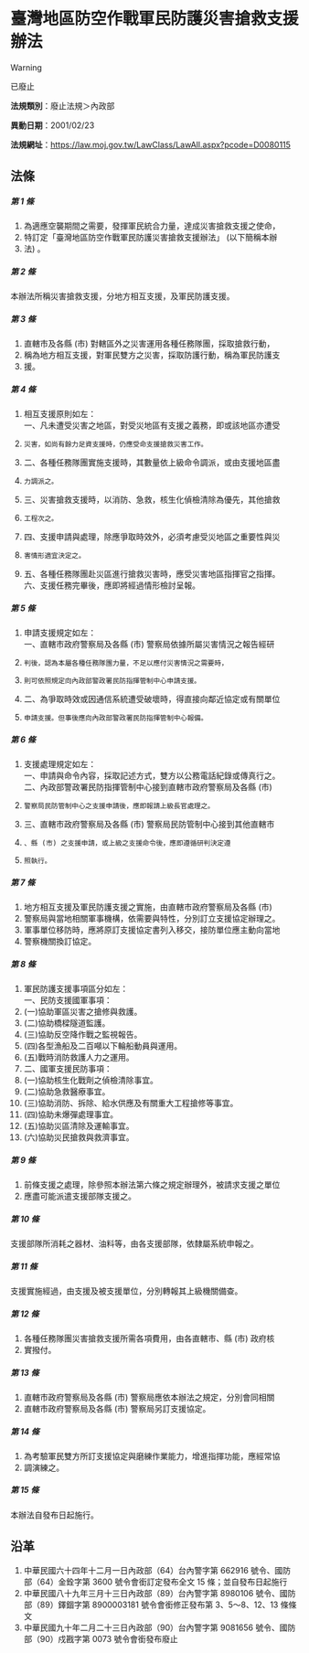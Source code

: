 # 臺灣地區防空作戰軍民防護災害搶救支援辦法


> [!WARNING]
> 已廢止


**法規類別**：廢止法規＞內政部

**異動日期**：2001/02/23  

**法規網址**：https://law.moj.gov.tw/LawClass/LawAll.aspx?pcode=D0080115



## 法條
##### 第 1 條
1. 為適應空襲期間之需要，發揮軍民統合力量，達成災害搶救支援之使命，
1. 特訂定「臺灣地區防空作戰軍民防護災害搶救支援辦法」 (以下簡稱本辦
1. 法) 。

##### 第 2 條
本辦法所稱災害搶救支援，分地方相互支援，及軍民防護支援。

##### 第 3 條
1. 直轄市及各縣 (市) 對轄區外之災害運用各種任務隊團，採取搶救行動，
1. 稱為地方相互支援，對軍民雙方之災害，採取防護行動，稱為軍民防護支
1. 援。

##### 第 4 條
1. 相互支援原則如左：  
一、凡未遭受災害之地區，對受災地區有支援之義務，即或該地區亦遭受
1.     災害，如尚有餘力足資支援時，仍應受命支援搶救災害工作。
1. 二、各種任務隊團實施支援時，其數量依上級命令調派，或由支援地區盡
1.     力調派之。
1. 三、災害搶救支援時，以消防、急救，核生化偵檢清除為優先，其他搶救
1.     工程次之。
1. 四、支援申請與處理，除應爭取時效外，必須考慮受災地區之重要性與災
1.     害情形適宜決定之。
1. 五、各種任務隊團赴災區進行搶救災害時，應受災害地區指揮官之指揮。  
六、支援任務完畢後，應即將經過情形檢討呈報。

##### 第 5 條
1. 申請支援規定如左：  
一、直轄市政府警察局及各縣 (市) 警察局依據所屬災害情況之報告經研
1.     判後，認為本屬各種任務隊團力量，不足以應付災害情況之需要時，
1.     則可依照規定向內政部警政署民防指揮管制中心申請支援。
1. 二、為爭取時效或因通信系統遭受破壞時，得直接向鄰近協定或有關單位
1.     申請支援。但事後應向內政部警政署民防指揮管制中心報備。

##### 第 6 條
1. 支援處理規定如左：  
一、申請與命令內容，採取記述方式，雙方以公務電話紀錄或傳真行之。  
二、內政部警政署民防指揮管制中心接到直轄市政府警察局及各縣 (市)
1.     警察局民防管制中心之支援申請後，應即報請上級長官處理之。
1. 三、直轄市政府警察局及各縣 (市) 警察局民防管制中心接到其他直轄市
1.     、縣 (市) 之支援申請，或上級之支援命令後，應即遵循研判決定遵
1.     照執行。

##### 第 7 條
1. 地方相互支援及軍民防護支援之實施，由直轄市政府警察局及各縣 (市)
1. 警察局與當地相關軍事機構，依需要與特性，分別訂立支援協定辦理之。
1. 軍事單位移防時，應將原訂支援協定書列入移交，接防單位應主動向當地
1. 警察機關換訂協定。

##### 第 8 條
1. 軍民防護支援事項區分如左：  
一、民防支援國軍事項：
1.   (一)協助軍區災害之搶修與救護。
1.   (二)協助橋樑隧道監護。
1.   (三)協助反空降作戰之監視報告。
1.   (四)各型漁船及二百噸以下輪船動員與運用。
1.   (五)戰時消防救護人力之運用。
1. 二、國軍支援民防事項：
1.   (一)協助核生化戰劑之偵檢清除事宜。
1.   (二)協助急救醫療事宜。
1.   (三)協助消防、拆除、給水供應及有關重大工程搶修等事宜。
1.   (四)協助未爆彈處理事宜。
1.   (五)協助災區清除及運輸事宜。
1.   (六)協助災民搶救與救濟事宜。

##### 第 9 條
1. 前條支援之處理，除參照本辦法第六條之規定辦理外，被請求支援之單位
1. 應盡可能派遣支援部隊支援之。

##### 第 10 條
支援部隊所消耗之器材、油料等，由各支援部隊，依隸屬系統申報之。

##### 第 11 條
支援實施經過，由支援及被支援單位，分別轉報其上級機關備查。

##### 第 12 條
1. 各種任務隊團災害搶救支援所需各項費用，由各直轄市、縣 (市) 政府核
1. 實撥付。

##### 第 13 條
1. 直轄市政府警察局及各縣 (市) 警察局應依本辦法之規定，分別會同相關
1. 直轄市政府警察局及各縣 (市) 警察局另訂支援協定。

##### 第 14 條
1. 為考驗軍民雙方所訂支援協定與磨練作業能力，增進指揮功能，應經常協
1. 調演練之。

##### 第 15 條
本辦法自發布日起施行。

## 沿革
1. 中華民國六十四年十二月一日內政部（64）台內警字第 662916 號令、國防部（64）金銓字第 3600 號令會銜訂定發布全文 15 條；並自發布日起施行
1. 中華民國八十九年三月十三日內政部（89）台內警字第 8980106  號令、國防部（89）鐸錮字第 8900003181 號令會銜修正發布第 3、5～8、12、13  條條文
1. 中華民國九十年二月二十三日內政部（90）台內警字第 9081656  號令、國防部（90）戍戡字第 0073 號令會銜發布廢止
